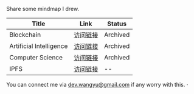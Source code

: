 Share some mindmap I drew.

|Title|Link|Status|
|--|--|--|
| Blockchain | [访问链接](https://gitmind.com/app/doc/1642151905) |Archived|
| Artificial Intelligence | [访问链接](https://gitmind.com/app/doc/3b02077474) |Archived|
| Computer Science | [访问链接](https://gitmind.com/app/doc/ee02210720) |Archived|
|IPFS | [访问链接](https://www.mindomo.com/mindmap/452f01b494964fd39ec9fb80e2443525) | -- |

You can connect me via <dev.wangyu@gmail.com> if any worry with this.
·